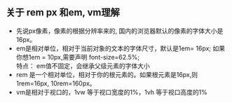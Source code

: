 ## 关于 rem px 和em, vm理解

* 先说px像素，像素的根据分辨率来的, 国内的浏览器默认的像素的字体大小是16px。
* em是相对单位，相对于当前对象的文本的字体尺寸，默认是1em= 16px; 如果你想1em = 10px,需要声明 font-size=62.5%;    
 特点： em值不固定，会继承父级元素的字体大小
* rem 是一个相对单位，相对于你的根元素的。如果根元素是16px,则1rem=16px, 10rem=160px。
* vm是相对于视口的，1vw 等于视口宽度的1%，1vh 等于视口高度的1%
